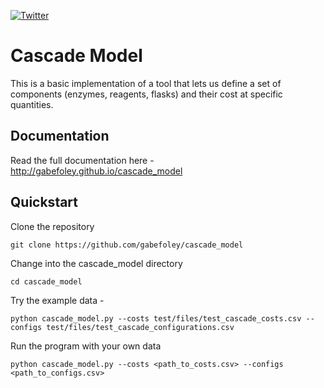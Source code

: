 [![Twitter](https://badgen.net/badge/icon/gabefoley?icon=twitter&label)](https://twitter.com/gabefoley)

# Cascade Model

This is a basic implementation of a tool that lets us define a set of components (enzymes, reagents, flasks) and their cost at specific quantities.

## Documentation

Read the full documentation here - 
http://gabefoley.github.io/cascade_model


## Quickstart

Clone the repository

```
git clone https://github.com/gabefoley/cascade_model
```

Change into the cascade_model directory
```
cd cascade_model
```

Try the example data -

```
python cascade_model.py --costs test/files/test_cascade_costs.csv --configs test/files/test_cascade_configurations.csv
```

Run the program with your own data

```
python cascade_model.py --costs <path_to_costs.csv> --configs <path_to_configs.csv>
```


